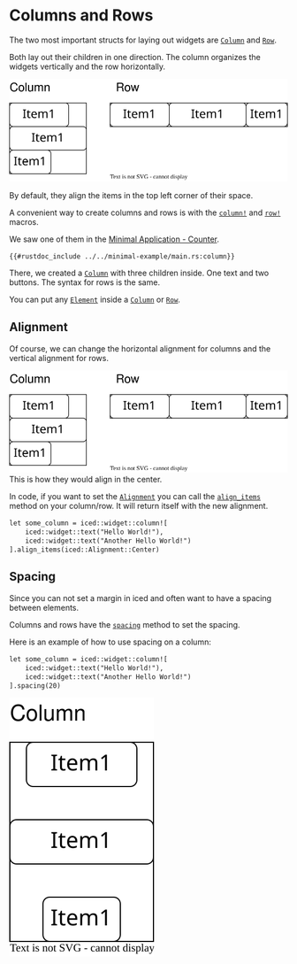 # Columns and Rows

The two most important structs for laying out widgets are [`Column`](https://docs.rs/iced/latest/iced/widget/struct.Column.html) and [`Row`](https://docs.rs/iced/latest/iced/widget/struct.Row.html).

Both lay out their children in one direction. The column organizes the widgets vertically and the row horizontally.

![Column and Row Example](./column_row.drawio.svg)

By default, they align the items in the top left corner of their space.

A convenient way to create columns and rows is with the [`column!`](https://docs.rs/iced/latest/iced/widget/macro.column.html) and [`row!`](https://docs.rs/iced/latest/iced/widget/macro.row.html) macros.

We saw one of them in the [Minimal Application - Counter](../../minimal-example/index.md).
```rust,ignore
{{#rustdoc_include ../../minimal-example/main.rs:column}}
```
There, we created a [`Column`](https://docs.rs/iced/latest/iced/widget/struct.Column.html) with three children inside. One text and two buttons. The syntax for rows is the same.

You can put any [`Element`](https://docs.rs/iced_core/0.10.0/iced_core/struct.Element.html) inside a [`Column`](https://docs.rs/iced/latest/iced/widget/struct.Column.html) or [`Row`](https://docs.rs/iced/latest/iced/widget/struct.Row.html).


## Alignment
Of course, we can change the horizontal alignment for columns and the vertical alignment for rows.

![Column and Row Example](./column_row.drawio.svg)
This is how they would align in the center.

In code, if you want to set the [`Alignment`](https://docs.rs/iced/latest/iced/enum.Alignment.html) you can call the [`align_items`](https://docs.rs/iced/latest/iced/widget/struct.Column.html#method.align_items) method on your column/row. It will return itself with the new alignment.
```rust, ignore
let some_column = iced::widget::column![
    iced::widget::text("Hello World!"),
    iced::widget::text("Another Hello World!")
].align_items(iced::Alignment::Center)
```


## Spacing
Since you can not set a margin in iced and often want to have a spacing between elements.

Columns and rows have the [`spacing`](https://docs.rs/iced/latest/iced/widget/struct.Column.html#method.spacing) method to set the spacing.

Here is an example of how to use spacing on a column:
```rust, ignore
let some_column = iced::widget::column![
    iced::widget::text("Hello World!"),
    iced::widget::text("Another Hello World!")
].spacing(20)
```

![Spacing Image](./column_spacing.drawio.svg)